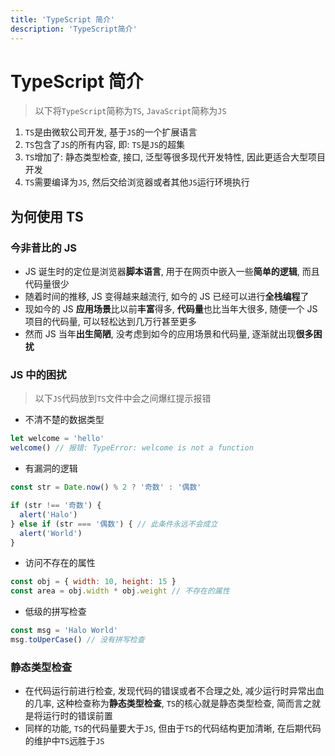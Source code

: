```yaml
---
title: 'TypeScript 简介'
description: 'TypeScript简介'
---
```


# TypeScript 简介

> 以下将`TypeScript`简称为`TS`, `JavaScript`简称为`JS`

1. `TS`是由微软公司开发, 基于`JS`的一个扩展语言
2. `TS`包含了`JS`的所有内容, 即: `TS`是`JS`的超集
3. `TS`增加了: 静态类型检查, 接口, 泛型等很多现代开发特性, 因此更适合大型项目开发
4. `TS`需要编译为`JS`, 然后交给浏览器或者其他`JS`运行环境执行

## 为何使用 TS

### 今非昔比的 JS

- JS 诞生时的定位是浏览器**脚本语言**, 用于在网页中嵌入一些**简单的逻辑**, 而且代码量很少
- 随着时间的推移, JS 变得越来越流行, 如今的 JS 已经可以进行**全栈编程**了
- 现如今的 JS **应用场景**比以前**丰富**得多, **代码量**也比当年大很多, 随便一个 JS 项目的代码量, 可以轻松达到几万行甚至更多
- 然而 JS 当年**出生简陋**, 没考虑到如今的应用场景和代码量, 逐渐就出现**很多困扰**

### JS 中的困扰

> 以下`JS`代码放到`TS`文件中会之间爆红提示报错

- 不清不楚的数据类型

```js
let welcome = 'hello'
welcome() // 报错: TypeError: welcome is not a function
```

- 有漏洞的逻辑

```js
const str = Date.now() % 2 ? '奇数' : '偶数'

if (str !== '奇数') {
  alert('Halo')
} else if (str === '偶数') { // 此条件永远不会成立
  alert('World')
}
```

- 访问不存在的属性

```js
const obj = { width: 10, height: 15 }
const area = obj.width * obj.weight // 不存在的属性
```

- 低级的拼写检查

```js
const msg = 'Halo World'
msg.toUperCase() // 没有拼写检查
```

### 静态类型检查

- 在代码运行前进行检查, 发现代码的错误或者不合理之处, 减少运行时异常出血的几率, 这种检查称为**静态类型检查**, `TS`的核心就是静态类型检查, 简而言之就是将运行时的错误前置
- 同样的功能, `TS`的代码量要大于`JS`, 但由于`TS`的代码结构更加清晰, 在后期代码的维护中`TS`远胜于`JS`
